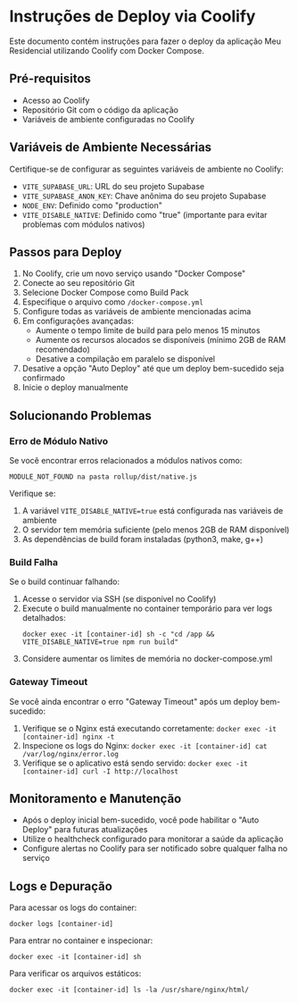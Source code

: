 
# Instruções de Deploy via Coolify

Este documento contém instruções para fazer o deploy da aplicação Meu Residencial utilizando Coolify com Docker Compose.

## Pré-requisitos

- Acesso ao Coolify
- Repositório Git com o código da aplicação
- Variáveis de ambiente configuradas no Coolify

## Variáveis de Ambiente Necessárias

Certifique-se de configurar as seguintes variáveis de ambiente no Coolify:

- `VITE_SUPABASE_URL`: URL do seu projeto Supabase
- `VITE_SUPABASE_ANON_KEY`: Chave anônima do seu projeto Supabase
- `NODE_ENV`: Definido como "production"
- `VITE_DISABLE_NATIVE`: Definido como "true" (importante para evitar problemas com módulos nativos)

## Passos para Deploy

1. No Coolify, crie um novo serviço usando "Docker Compose"
2. Conecte ao seu repositório Git
3. Selecione Docker Compose como Build Pack
4. Especifique o arquivo como `/docker-compose.yml` 
5. Configure todas as variáveis de ambiente mencionadas acima
6. Em configurações avançadas:
   - Aumente o tempo limite de build para pelo menos 15 minutos
   - Aumente os recursos alocados se disponíveis (mínimo 2GB de RAM recomendado)
   - Desative a compilação em paralelo se disponível
7. Desative a opção "Auto Deploy" até que um deploy bem-sucedido seja confirmado
8. Inicie o deploy manualmente

## Solucionando Problemas

### Erro de Módulo Nativo

Se você encontrar erros relacionados a módulos nativos como:
```
MODULE_NOT_FOUND na pasta rollup/dist/native.js
```

Verifique se:
1. A variável `VITE_DISABLE_NATIVE=true` está configurada nas variáveis de ambiente
2. O servidor tem memória suficiente (pelo menos 2GB de RAM disponível)
3. As dependências de build foram instaladas (python3, make, g++)

### Build Falha

Se o build continuar falhando:

1. Acesse o servidor via SSH (se disponível no Coolify)
2. Execute o build manualmente no container temporário para ver logs detalhados:
   ```
   docker exec -it [container-id] sh -c "cd /app && VITE_DISABLE_NATIVE=true npm run build"
   ```
3. Considere aumentar os limites de memória no docker-compose.yml

### Gateway Timeout

Se você ainda encontrar o erro "Gateway Timeout" após um deploy bem-sucedido:

1. Verifique se o Nginx está executando corretamente: `docker exec -it [container-id] nginx -t`
2. Inspecione os logs do Nginx: `docker exec -it [container-id] cat /var/log/nginx/error.log`
3. Verifique se o aplicativo está sendo servido: `docker exec -it [container-id] curl -I http://localhost`

## Monitoramento e Manutenção

- Após o deploy inicial bem-sucedido, você pode habilitar o "Auto Deploy" para futuras atualizações
- Utilize o healthcheck configurado para monitorar a saúde da aplicação
- Configure alertas no Coolify para ser notificado sobre qualquer falha no serviço

## Logs e Depuração

Para acessar os logs do container:
```
docker logs [container-id]
```

Para entrar no container e inspecionar:
```
docker exec -it [container-id] sh
```

Para verificar os arquivos estáticos:
```
docker exec -it [container-id] ls -la /usr/share/nginx/html/
```
